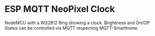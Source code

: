 # ESP MQTT NeoPixel Clock

NodeMCU with a WS2812 Ring showing a clock.
Brightness and On/Off Status can be controlled via MQTT respecting MQTT-Smarthome.
